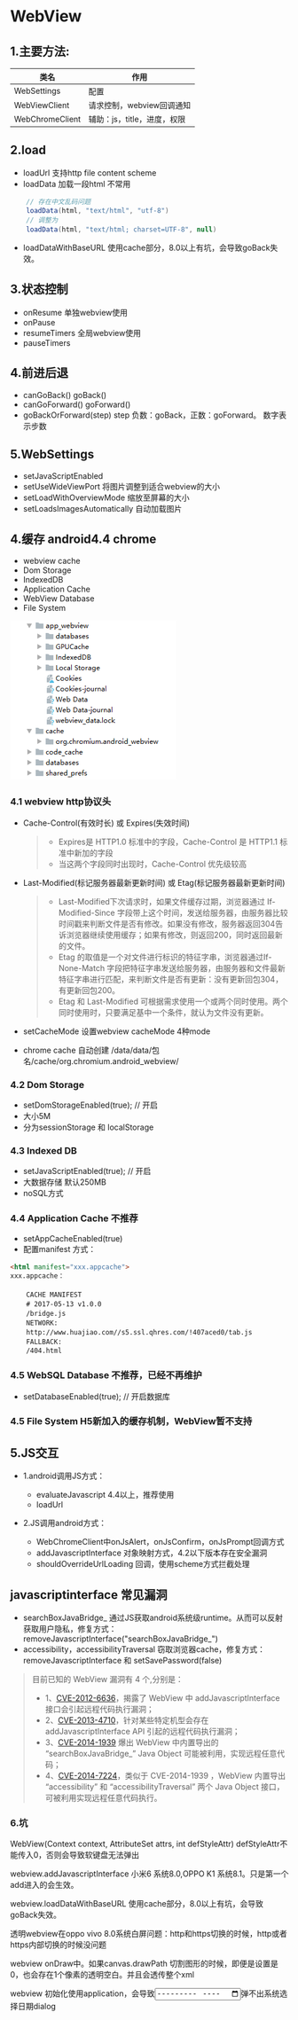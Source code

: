 # WebView

## 1.主要方法:

| 类名 |  作用 |
|---|---|
| WebSettings |  配置
| WebViewClient | 请求控制，webview回调通知
| WebChromeClient | 辅助：js，title，进度，权限

## 2.load
+ loadUrl 支持http file content scheme
+ loadData 加载一段html 不常用
```java
    // 存在中文乱码问题
    loadData(html, "text/html", "utf-8") 
    // 调整为
    loadData(html, "text/html; charset=UTF-8", null)
```
+ loadDataWithBaseURL 使用cache部分，8.0以上有坑，会导致goBack失效。

## 3.状态控制
+ onResume 单独webview使用
+ onPause
+ resumeTimers 全局webview使用
+ pauseTimers

## 4.前进后退
+ canGoBack()  goBack()
+ canGoForward() goForward()
+ goBackOrForward(step) step 负数：goBack，正数：goForward。 数字表示步数

## 5.WebSettings
+ setJavaScriptEnabled
+ setUseWideViewPort 将图片调整到适合webview的大小 
+ setLoadWithOverviewMode 缩放至屏幕的大小
+ setLoadsImagesAutomatically 自动加载图片

## 4.缓存 android4.4 chrome
+ webview cache
+ Dom Storage
+ IndexedDB
+ Application Cache
+ WebView Database
+ File System

![image](webviewcache.png)

### 4.1 webview http协议头
+ Cache-Control(有效时长) 或 Expires(失效时间)

    >+ Expires是 HTTP1.0 标准中的字段，Cache-Control 是 HTTP1.1 标准中新加的字段
    >+ 当这两个字段同时出现时，Cache-Control 优先级较高
    
+ Last-Modified(标记服务器最新更新时间) 或 Etag(标记服务器最新更新时间)
    >+ Last-Modified下次请求时，如果文件缓存过期，浏览器通过 If-Modified-Since 字段带上这个时间，发送给服务器，由服务器比较时间戳来判断文件是否有修改。如果没有修改，服务器返回304告诉浏览器继续使用缓存；如果有修改，则返回200，同时返回最新的文件。
    >+ Etag 的取值是一个对文件进行标识的特征字串，浏览器通过If-None-Match 字段把特征字串发送给服务器，由服务器和文件最新特征字串进行匹配，来判断文件是否有更新：没有更新回包304，有更新回包200。
    >+ Etag 和 Last-Modified 可根据需求使用一个或两个同时使用。两个同时使用时，只要满足基中一个条件，就认为文件没有更新。
+ setCacheMode 设置webview cacheMode 4种mode
+ chrome cache 自动创建 /data/data/包名/cache/org.chromium.android_webview/

### 4.2 Dom Storage 
+ setDomStorageEnabled(true); // 开启
+ 大小5M
+ 分为sessionStorage 和 localStorage

### 4.3 Indexed DB
+ setJavaScriptEnabled(true); // 开启
+ 大数据存储 默认250MB
+ noSQL方式

### 4.4 Application Cache 不推荐
+ setAppCacheEnabled(true)
+ 配置manifest 方式： 

```html
<html manifest="xxx.appcache">
xxx.appcache：

    CACHE MANIFEST
    # 2017-05-13 v1.0.0
    /bridge.js
    NETWORK:
    http://www.huajiao.com//s5.ssl.qhres.com/!407aced0/tab.js
    FALLBACK:
    /404.html
```

### 4.5 WebSQL Database 不推荐，已经不再维护
+ setDatabaseEnabled(true); // 开启数据库
### 4.5 File System H5新加入的缓存机制，WebView暂不支持

## 5.JS交互
+ 1.android调用JS方式：
    + evaluateJavascript 4.4以上，推荐使用
    + loadUrl

+ 2.JS调用android方式：
    + WebChromeClient中onJsAlert，onJsConfirm，onJsPrompt回调方式
    + addJavascriptInterface 对象映射方式，4.2以下版本存在安全漏洞
    + shouldOverrideUrlLoading 回调，使用scheme方式拦截处理

## javascriptinterface 常见漏洞
+ searchBoxJavaBridge_ 通过JS获取android系统级runtime。从而可以反射获取用户隐私，修复方式：removeJavascriptInterface("searchBoxJavaBridge_")
+ accessibility，accessibilityTraversal 窃取浏览器cache，修复方式：removeJavascriptInterface 和 setSavePassword(false) 


> 目前已知的 WebView 漏洞有 4 个,分别是：
> + 1、[CVE-2012-6636](https://cve.mitre.org/cgi-bin/cvename.cgi?>name=CVE-2012-6636)，揭露了 WebView 中 addJavascriptInterface 接口会引起远程代码执行漏洞；
> + 2、[CVE-2013-4710](https://cve.mitre.org/cgi-bin/cvename.cgi?name=CVE-2013-4710)，针对某些特定机型会存在 addJavascriptInterface API 引起的远程代码执行漏洞；
> + 3、[CVE-2014-1939](https://cve.mitre.org/cgi-bin/cvename.cgi?name=CVE-2014-1939) 爆出 WebView 中内置导出的 “searchBoxJavaBridge_” Java Object 可能被利用，实现远程任意代码；
> + 4、[CVE-2014-7224](https://cve.mitre.org/cgi-bin/cvename.cgi?name=CVE-2014-7224)，类似于 CVE-2014-1939 ，WebView 内置导出 “accessibility” 和 “accessibilityTraversal” 两个 Java Object 接口，可被利用实现远程任意代码执行。


### 6.坑
WebView(Context context, AttributeSet attrs, int defStyleAttr) defStyleAttr不能传入0，否则会导致软键盘无法弹出

webview.addJavascriptInterface 小米6 系统8.0,OPPO K1 系统8.1。只是第一个add进入的会生效。

webview.loadDataWithBaseURL 使用cache部分，8.0以上有坑，会导致goBack失效。

透明webview在oppo vivo 8.0系统白屏问题：http和https切换的时候，http或者https内部切换的时候没问题 

webview onDraw中。如果canvas.drawPath 切割图形的时候，即便是设置是0，也会存在1个像素的透明空白。并且会透传整个xml

webview 初始化使用application，会导致<input type="month"/>弹不出系统选择日期dialog